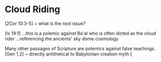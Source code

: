 # Cloud Riding


[2Cor 10:3-5] ~ what is the root issue?

[Is 19:1]
...this is a polemic against Ba'al who is often dicted as the cloud rider
...referencing the ancients' sky dome cosmology

Many other passages of Scripture are polemics against false teachings.
[Gen 1,2] ~ directly antithetical to Babylonian creation myth
[
